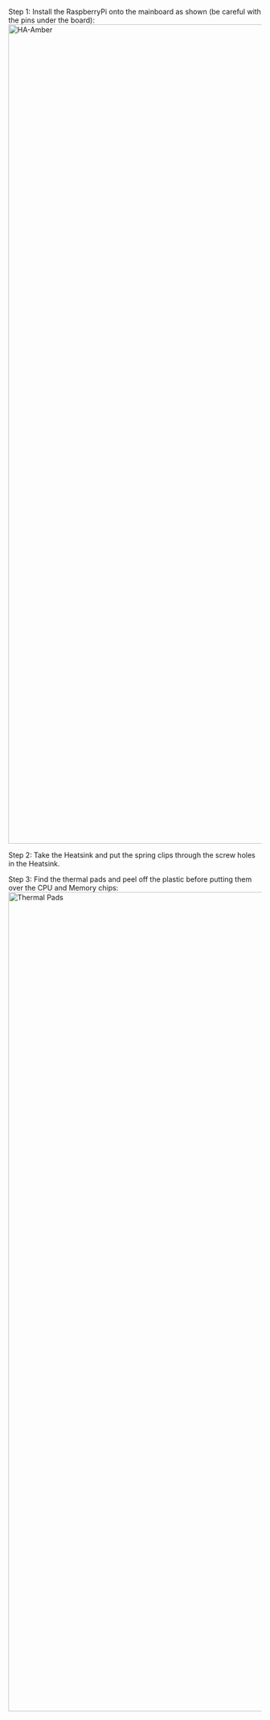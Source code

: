 Step 1: Install the RaspberryPi onto the mainboard as shown (be careful with the pins under the board):
<img width="1600" height="1628" alt="HA-Amber" src="https://github.com/user-attachments/assets/4f1d834f-9183-4bbf-9f26-ff6b7a58ce02" />


Step 2: Take the Heatsink and put the spring clips through the screw holes in the Heatsink.

Step 3: Find the thermal pads and peel off the plastic before putting them over the CPU and Memory chips:
<img width="1600" height="1628" alt="Thermal Pads" src="https://github.com/user-attachments/assets/23c911c4-a420-4786-8a96-4de29ac47342" />

